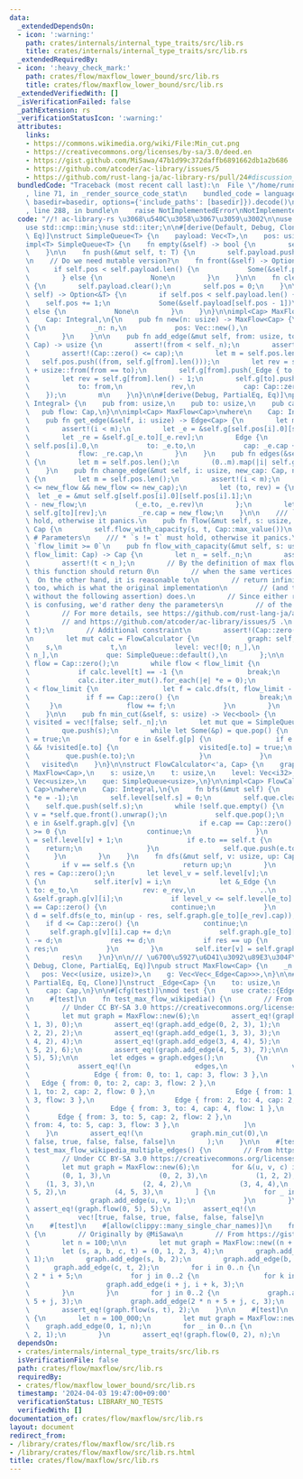 ```yaml
---
data:
  _extendedDependsOn:
  - icon: ':warning:'
    path: crates/internals/internal_type_traits/src/lib.rs
    title: crates/internals/internal_type_traits/src/lib.rs
  _extendedRequiredBy:
  - icon: ':heavy_check_mark:'
    path: crates/flow/maxflow_lower_bound/src/lib.rs
    title: crates/flow/maxflow_lower_bound/src/lib.rs
  _extendedVerifiedWith: []
  _isVerificationFailed: false
  _pathExtension: rs
  _verificationStatusIcon: ':warning:'
  attributes:
    links:
    - https://commons.wikimedia.org/wiki/File:Min_cut.png
    - https://creativecommons.org/licenses/by-sa/3.0/deed.en
    - https://gist.github.com/MiSawa/47b1d99c372daffb6891662db1a2b686
    - https://github.com/atcoder/ac-library/issues/5
    - https://github.com/rust-lang-ja/ac-library-rs/pull/24#discussion_r485343451
  bundledCode: "Traceback (most recent call last):\n  File \"/home/runner/.local/lib/python3.10/site-packages/onlinejudge_verify/documentation/build.py\"\
    , line 71, in _render_source_code_stat\n    bundled_code = language.bundle(stat.path,\
    \ basedir=basedir, options={'include_paths': [basedir]}).decode()\n  File \"/home/runner/.local/lib/python3.10/site-packages/onlinejudge_verify/languages/rust.py\"\
    , line 288, in bundle\n    raise NotImplementedError\nNotImplementedError\n"
  code: "//! ac-library-rs \u3068\u540C\u3058\u3067\u3059\u3002\n\nuse internal_type_traits::Integral;\n\
    use std::cmp::min;\nuse std::iter;\n\n#[derive(Default, Debug, Clone, PartialEq,\
    \ Eq)]\nstruct SimpleQueue<T> {\n    payload: Vec<T>,\n    pos: usize,\n}\n\n\
    impl<T> SimpleQueue<T> {\n    fn empty(&self) -> bool {\n        self.pos == self.payload.len()\n\
    \    }\n\n    fn push(&mut self, t: T) {\n        self.payload.push(t);\n    }\n\
    \n    // Do we need mutable version?\n    fn front(&self) -> Option<&T> {\n  \
    \      if self.pos < self.payload.len() {\n            Some(&self.payload[self.pos])\n\
    \        } else {\n            None\n        }\n    }\n\n    fn clear(&mut self)\
    \ {\n        self.payload.clear();\n        self.pos = 0;\n    }\n\n    fn pop(&mut\
    \ self) -> Option<&T> {\n        if self.pos < self.payload.len() {\n        \
    \    self.pos += 1;\n            Some(&self.payload[self.pos - 1])\n        }\
    \ else {\n            None\n        }\n    }\n}\n\nimpl<Cap> MaxFlow<Cap>\nwhere\n\
    \    Cap: Integral,\n{\n    pub fn new(n: usize) -> MaxFlow<Cap> {\n        MaxFlow\
    \ {\n            _n: n,\n            pos: Vec::new(),\n            g: iter::repeat_with(Vec::new).take(n).collect(),\n\
    \        }\n    }\n\n    pub fn add_edge(&mut self, from: usize, to: usize, cap:\
    \ Cap) -> usize {\n        assert!(from < self._n);\n        assert!(to < self._n);\n\
    \        assert!(Cap::zero() <= cap);\n        let m = self.pos.len();\n     \
    \   self.pos.push((from, self.g[from].len()));\n        let rev = self.g[to].len()\
    \ + usize::from(from == to);\n        self.g[from].push(_Edge { to, rev, cap });\n\
    \        let rev = self.g[from].len() - 1;\n        self.g[to].push(_Edge {\n\
    \            to: from,\n            rev,\n            cap: Cap::zero(),\n    \
    \    });\n        m\n    }\n}\n\n#[derive(Debug, PartialEq, Eq)]\npub struct Edge<Cap:\
    \ Integral> {\n    pub from: usize,\n    pub to: usize,\n    pub cap: Cap,\n \
    \   pub flow: Cap,\n}\n\nimpl<Cap> MaxFlow<Cap>\nwhere\n    Cap: Integral,\n{\n\
    \    pub fn get_edge(&self, i: usize) -> Edge<Cap> {\n        let m = self.pos.len();\n\
    \        assert!(i < m);\n        let _e = &self.g[self.pos[i].0][self.pos[i].1];\n\
    \        let _re = &self.g[_e.to][_e.rev];\n        Edge {\n            from:\
    \ self.pos[i].0,\n            to: _e.to,\n            cap: _e.cap + _re.cap,\n\
    \            flow: _re.cap,\n        }\n    }\n    pub fn edges(&self) -> Vec<Edge<Cap>>\
    \ {\n        let m = self.pos.len();\n        (0..m).map(|i| self.get_edge(i)).collect()\n\
    \    }\n    pub fn change_edge(&mut self, i: usize, new_cap: Cap, new_flow: Cap)\
    \ {\n        let m = self.pos.len();\n        assert!(i < m);\n        assert!(Cap::zero()\
    \ <= new_flow && new_flow <= new_cap);\n        let (to, rev) = {\n          \
    \  let _e = &mut self.g[self.pos[i].0][self.pos[i].1];\n            _e.cap = new_cap\
    \ - new_flow;\n            (_e.to, _e.rev)\n        };\n        let _re = &mut\
    \ self.g[to][rev];\n        _re.cap = new_flow;\n    }\n\n    /// `s != t` must\
    \ hold, otherwise it panics.\n    pub fn flow(&mut self, s: usize, t: usize) ->\
    \ Cap {\n        self.flow_with_capacity(s, t, Cap::max_value())\n    }\n    ///\
    \ # Parameters\n    /// * `s != t` must hold, otherwise it panics.\n    /// *\
    \ `flow_limit >= 0`\n    pub fn flow_with_capacity(&mut self, s: usize, t: usize,\
    \ flow_limit: Cap) -> Cap {\n        let n_ = self._n;\n        assert!(s < n_);\n\
    \        assert!(t < n_);\n        // By the definition of max flow in appendix.html,\
    \ this function should return 0\n        // when the same vertices are provided.\
    \  On the other hand, it is reasonable to\n        // return infinity-like value\
    \ too, which is what the original implementation\n        // (and this implementation\
    \ without the following assertion) does.\n        // Since either return value\
    \ is confusing, we'd rather deny the parameters\n        // of the two same vertices.\n\
    \        // For more details, see https://github.com/rust-lang-ja/ac-library-rs/pull/24#discussion_r485343451\n\
    \        // and https://github.com/atcoder/ac-library/issues/5 .\n        assert_ne!(s,\
    \ t);\n        // Additional constraint\n        assert!(Cap::zero() <= flow_limit);\n\
    \n        let mut calc = FlowCalculator {\n            graph: self,\n        \
    \    s,\n            t,\n            level: vec![0; n_],\n            iter: vec![0;\
    \ n_],\n            que: SimpleQueue::default(),\n        };\n\n        let mut\
    \ flow = Cap::zero();\n        while flow < flow_limit {\n            calc.bfs();\n\
    \            if calc.level[t] == -1 {\n                break;\n            }\n\
    \            calc.iter.iter_mut().for_each(|e| *e = 0);\n            while flow\
    \ < flow_limit {\n                let f = calc.dfs(t, flow_limit - flow);\n  \
    \              if f == Cap::zero() {\n                    break;\n           \
    \     }\n                flow += f;\n            }\n        }\n        flow\n\
    \    }\n\n    pub fn min_cut(&self, s: usize) -> Vec<bool> {\n        let mut\
    \ visited = vec![false; self._n];\n        let mut que = SimpleQueue::default();\n\
    \        que.push(s);\n        while let Some(&p) = que.pop() {\n            visited[p]\
    \ = true;\n            for e in &self.g[p] {\n                if e.cap != Cap::zero()\
    \ && !visited[e.to] {\n                    visited[e.to] = true;\n           \
    \         que.push(e.to);\n                }\n            }\n        }\n     \
    \   visited\n    }\n}\n\nstruct FlowCalculator<'a, Cap> {\n    graph: &'a mut\
    \ MaxFlow<Cap>,\n    s: usize,\n    t: usize,\n    level: Vec<i32>,\n    iter:\
    \ Vec<usize>,\n    que: SimpleQueue<usize>,\n}\n\nimpl<Cap> FlowCalculator<'_,\
    \ Cap>\nwhere\n    Cap: Integral,\n{\n    fn bfs(&mut self) {\n        self.level.iter_mut().for_each(|e|\
    \ *e = -1);\n        self.level[self.s] = 0;\n        self.que.clear();\n    \
    \    self.que.push(self.s);\n        while !self.que.empty() {\n            let\
    \ v = *self.que.front().unwrap();\n            self.que.pop();\n            for\
    \ e in &self.graph.g[v] {\n                if e.cap == Cap::zero() || self.level[e.to]\
    \ >= 0 {\n                    continue;\n                }\n                self.level[e.to]\
    \ = self.level[v] + 1;\n                if e.to == self.t {\n                \
    \    return;\n                }\n                self.que.push(e.to);\n      \
    \      }\n        }\n    }\n    fn dfs(&mut self, v: usize, up: Cap) -> Cap {\n\
    \        if v == self.s {\n            return up;\n        }\n        let mut\
    \ res = Cap::zero();\n        let level_v = self.level[v];\n        for i in self.iter[v]..self.graph.g[v].len()\
    \ {\n            self.iter[v] = i;\n            let &_Edge {\n               \
    \ to: e_to,\n                rev: e_rev,\n                ..\n            } =\
    \ &self.graph.g[v][i];\n            if level_v <= self.level[e_to] || self.graph.g[e_to][e_rev].cap\
    \ == Cap::zero() {\n                continue;\n            }\n            let\
    \ d = self.dfs(e_to, min(up - res, self.graph.g[e_to][e_rev].cap));\n        \
    \    if d <= Cap::zero() {\n                continue;\n            }\n       \
    \     self.graph.g[v][i].cap += d;\n            self.graph.g[e_to][e_rev].cap\
    \ -= d;\n            res += d;\n            if res == up {\n                return\
    \ res;\n            }\n        }\n        self.iter[v] = self.graph.g[v].len();\n\
    \        res\n    }\n}\n\n/// \u6700\u5927\u6D41\u3092\u89E3\u304F\n#[derive(Default,\
    \ Debug, Clone, PartialEq, Eq)]\npub struct MaxFlow<Cap> {\n    _n: usize,\n \
    \   pos: Vec<(usize, usize)>,\n    g: Vec<Vec<_Edge<Cap>>>,\n}\n\n#[derive(Debug,\
    \ PartialEq, Eq, Clone)]\nstruct _Edge<Cap> {\n    to: usize,\n    rev: usize,\n\
    \    cap: Cap,\n}\n\n#[cfg(test)]\nmod test {\n    use crate::{Edge, MaxFlow};\n\
    \n    #[test]\n    fn test_max_flow_wikipedia() {\n        // From https://commons.wikimedia.org/wiki/File:Min_cut.png\n\
    \        // Under CC BY-SA 3.0 https://creativecommons.org/licenses/by-sa/3.0/deed.en\n\
    \        let mut graph = MaxFlow::new(6);\n        assert_eq!(graph.add_edge(0,\
    \ 1, 3), 0);\n        assert_eq!(graph.add_edge(0, 2, 3), 1);\n        assert_eq!(graph.add_edge(1,\
    \ 2, 2), 2);\n        assert_eq!(graph.add_edge(1, 3, 3), 3);\n        assert_eq!(graph.add_edge(2,\
    \ 4, 2), 4);\n        assert_eq!(graph.add_edge(3, 4, 4), 5);\n        assert_eq!(graph.add_edge(3,\
    \ 5, 2), 6);\n        assert_eq!(graph.add_edge(4, 5, 3), 7);\n\n        assert_eq!(graph.flow(0,\
    \ 5), 5);\n\n        let edges = graph.edges();\n        {\n            #[rustfmt::skip]\n\
    \            assert_eq!(\n                edges,\n                vec![\n    \
    \                Edge { from: 0, to: 1, cap: 3, flow: 3 },\n                 \
    \   Edge { from: 0, to: 2, cap: 3, flow: 2 },\n                    Edge { from:\
    \ 1, to: 2, cap: 2, flow: 0 },\n                    Edge { from: 1, to: 3, cap:\
    \ 3, flow: 3 },\n                    Edge { from: 2, to: 4, cap: 2, flow: 2 },\n\
    \                    Edge { from: 3, to: 4, cap: 4, flow: 1 },\n             \
    \       Edge { from: 3, to: 5, cap: 2, flow: 2 },\n                    Edge {\
    \ from: 4, to: 5, cap: 3, flow: 3 },\n                ]\n            );\n    \
    \    }\n        assert_eq!(\n            graph.min_cut(0),\n            vec![true,\
    \ false, true, false, false, false]\n        );\n    }\n\n    #[test]\n    fn\
    \ test_max_flow_wikipedia_multiple_edges() {\n        // From https://commons.wikimedia.org/wiki/File:Min_cut.png\n\
    \        // Under CC BY-SA 3.0 https://creativecommons.org/licenses/by-sa/3.0/deed.en\n\
    \        let mut graph = MaxFlow::new(6);\n        for &(u, v, c) in &[\n    \
    \        (0, 1, 3),\n            (0, 2, 3),\n            (1, 2, 2),\n        \
    \    (1, 3, 3),\n            (2, 4, 2),\n            (3, 4, 4),\n            (3,\
    \ 5, 2),\n            (4, 5, 3),\n        ] {\n            for _ in 0..c {\n \
    \               graph.add_edge(u, v, 1);\n            }\n        }\n\n       \
    \ assert_eq!(graph.flow(0, 5), 5);\n        assert_eq!(\n            graph.min_cut(0),\n\
    \            vec![true, false, true, false, false, false]\n        );\n    }\n\
    \n    #[test]\n    #[allow(clippy::many_single_char_names)]\n    fn test_max_flow_misawa()\
    \ {\n        // Originally by @MiSawa\n        // From https://gist.github.com/MiSawa/47b1d99c372daffb6891662db1a2b686\n\
    \        let n = 100;\n\n        let mut graph = MaxFlow::new((n + 1) * 2 + 5);\n\
    \        let (s, a, b, c, t) = (0, 1, 2, 3, 4);\n        graph.add_edge(s, a,\
    \ 1);\n        graph.add_edge(s, b, 2);\n        graph.add_edge(b, a, 2);\n  \
    \      graph.add_edge(c, t, 2);\n        for i in 0..n {\n            let i =\
    \ 2 * i + 5;\n            for j in 0..2 {\n                for k in 2..4 {\n \
    \                   graph.add_edge(i + j, i + k, 3);\n                }\n    \
    \        }\n        }\n        for j in 0..2 {\n            graph.add_edge(a,\
    \ 5 + j, 3);\n            graph.add_edge(2 * n + 5 + j, c, 3);\n        }\n\n\
    \        assert_eq!(graph.flow(s, t), 2);\n    }\n\n    #[test]\n    fn test_dont_repeat_same_phase()\
    \ {\n        let n = 100_000;\n        let mut graph = MaxFlow::new(3);\n    \
    \    graph.add_edge(0, 1, n);\n        for _ in 0..n {\n            graph.add_edge(1,\
    \ 2, 1);\n        }\n        assert_eq!(graph.flow(0, 2), n);\n    }\n}\n"
  dependsOn:
  - crates/internals/internal_type_traits/src/lib.rs
  isVerificationFile: false
  path: crates/flow/maxflow/src/lib.rs
  requiredBy:
  - crates/flow/maxflow_lower_bound/src/lib.rs
  timestamp: '2024-04-03 19:47:00+09:00'
  verificationStatus: LIBRARY_NO_TESTS
  verifiedWith: []
documentation_of: crates/flow/maxflow/src/lib.rs
layout: document
redirect_from:
- /library/crates/flow/maxflow/src/lib.rs
- /library/crates/flow/maxflow/src/lib.rs.html
title: crates/flow/maxflow/src/lib.rs
---
```

